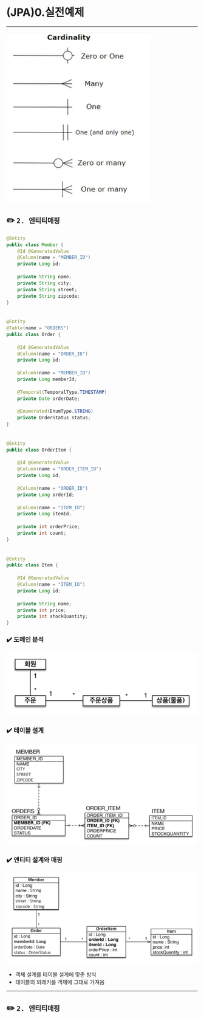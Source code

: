 # (JPA)0.실전예제

---


![!\[Alt text\](image-3.png)](image/image-16.png)

## ✏️ `2. 엔티티매핑`


```java
@Entity
public class Member {
    @Id @GeneratedValue
    @Column(name = "MEMBER_ID")
    private Long id;

    private String name;
    private String city;
    private String street;
    private String zipcode;
}


@Entity
@Table(name = "ORDERS")
public class Order {

    @Id @GeneratedValue
    @Column(name = "ORDER_ID")
    private Long id;

    @Column(name = "MEMBER_ID")
    private Long memberId;

    @Temporal(TemporalType.TIMESTAMP)
    private Date orderDate;

    @Enumerated(EnumType.STRING)
    private OrderStatus status;
}


@Entity
public class OrderItem {

    @Id @GeneratedValue
    @Column(name = "ORDER_ITEM_ID")
    private Long id;

    @Column(name = "ORDER_ID")
    private Long orderId;

    @Column(name = "ITEM_ID")
    private Long itemId;

    private int orderPrice;
    private int count;
}


@Entity
public class Item {

    @Id @GeneratedValue
    @Column(name = "ITEM_ID")
    private Long id;

    private String name;
    private int price;
    private int stockQuantity;
}
```

### ✔️ 도메인 분석
![!\[Alt text\](image.png)](image/image-17.png)


### ✔️ 테이블 설계

![!\[Alt text\](image/image-18.png)](image/image-18.png)


### ✔️ 엔티티 설계와 매핑

![!\[Alt text\](image-2.png)](image/image-19.png)

- 객체 설계를 테이블 설계에 맞춘 방식
- 테이블의 외래키를 객체에 그대로 가져옴
---
## ✏️ `2. 엔티티매핑`